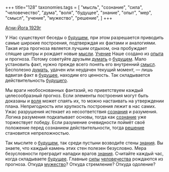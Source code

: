 +++
title="128"
taxonomies.tags = [
 "мысль",
 "сознание",
 "сила",
 "человечество",
 "дума",
 "воля",
 "будущее",
 "знание",
 "опыт",
 "мер",
 "смысл",
 "учение",
 "мужество",
 "решение",
]
+++

[Агни-Йога 1929г](/agni/1929)

У Нас существуют беседы о [будущем](/tags/[будущее](/tags/будущее)), при этом разрешается приводить самые широкие построения, подтверждая их фактами и аналогиями. Такая игра прогноза является лучшим отдыхом, она пробуждает спящие центры и рождает новые [мысли](/tags/мысль). [Учение](/tags/учение) Наше создано из [опыта](/tags/опыт) и прогноза. Потому советуйте друзьям [думать](/tags/дума) о [будущем](/tags/[будущее](/tags/будущее)). Мало установить факт, нужно прежде всего понять его внутренний [смысл](/tags/смысл). Бесполезно [думать](/tags/дума), удачен или неудачен текущий момент, — лишь вдвигая факт в [будущее](/tags/будущее), находим его ценность. Так складывается действительность [будущего](/tags/будущее).   

Мы враги необоснованных фантазий, но приветствуем каждый целесообразный прогноз. Если элементы построения могут быть доказаны и [воля](/tags/воля) может спаять их, то можно настаивать на утверждении плана. Непригодность или хрупкость построения лежит в нас самих. Ужас разрушения истекает из несоответствия [сознания](/tags/[сознание](/tags/сознание)) и разумения. Логика разумения подкапывает основы, тогда как [сознание](/tags/сознание) уже торжествует победу. Если разумение очевидности поймёт своё положение перед сознанием действительности, тогда [решение](/tags/решение) становится непреложностью.   

Так мыслите о [будущем](/tags/[будущее](/tags/будущее)), так среди пустыни возводи́те стены [знания](/tags/[знание](/tags/знание)). Вы знаете, что каждый камень этих стен полезен безусловно. Мера безусловности преградит нападки врагов [знания](/tags/[знание](/tags/знание)). Считайте каждый час, когда складываете [будущее](/tags/будущее). Главные [силы](/tags/сила) [человечества](/tags/человечество) рождаются из прогноза. Откуда [мужество](/tags/мужество)? Откуда стремление? Откуда одоление?